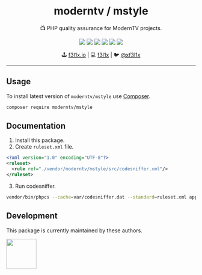 <h1 align=center>moderntv / mstyle</h1>

<p align=center>
   📺 PHP quality assurance for ModernTV projects.
</p>

<p align=center>
  <a href="https://github.com/moderntv/mstyle/actions"><img src="https://badgen.net/github/checks/moderntv/mstyle/master?cache=300"></a>
  <a href="https://coveralls.io/r/moderntv/mstyle"><img src="https://badgen.net/coveralls/c/github/moderntv/mstyle?cache=300"></a>
  <a href="https://packagist.org/packages/moderntv/mstyle"><img src="https://badgen.net/packagist/dm/moderntv/mstyle"></a>
  <a href="https://packagist.org/packages/moderntv/mstyle"><img src="https://badgen.net/packagist/v/moderntv/mstyle"></a>
  <a href="https://packagist.org/packages/moderntv/mstyle"><img src="https://badgen.net/packagist/php/moderntv/mstyle"></a>
  <a href="https://github.com/moderntv/mstyle"><img src="https://badgen.net/github/license/moderntv/mstyle"></a>
</p>

<p align=center>
🕹 <a href="https://f3l1x.io">f3l1x.io</a> | 💻 <a href="https://github.com/f3l1x">f3l1x</a> | 🐦 <a href="https://twitter.com/xf3l1x">@xf3l1x</a>
</p>

-----

## Usage

To install latest version of `moderntv/mstyle` use [Composer](https://getcomposer.com).

```bash
composer require moderntv/mstyle
```

## Documentation

1. Install this package.
2. Create `ruleset.xml` file.

  ```xml
  <?xml version="1.0" encoding="UTF-8"?>
  <ruleset>
    <rule ref="./vendor/moderntv/mstyle/src/codesniffer.xml"/>
  </ruleset>
  ```

3. Run codesniffer.

  ```sh
  vendor/bin/phpcs --cache=var/codesniffer.dat --standard=ruleset.xml app
  ```

## Development

This package is currently maintained by these authors.

<a href="https://github.com/f3l1x">
    <img width="80" height="80" src="https://avatars2.githubusercontent.com/u/538058?v=3&s=80">
</a>
